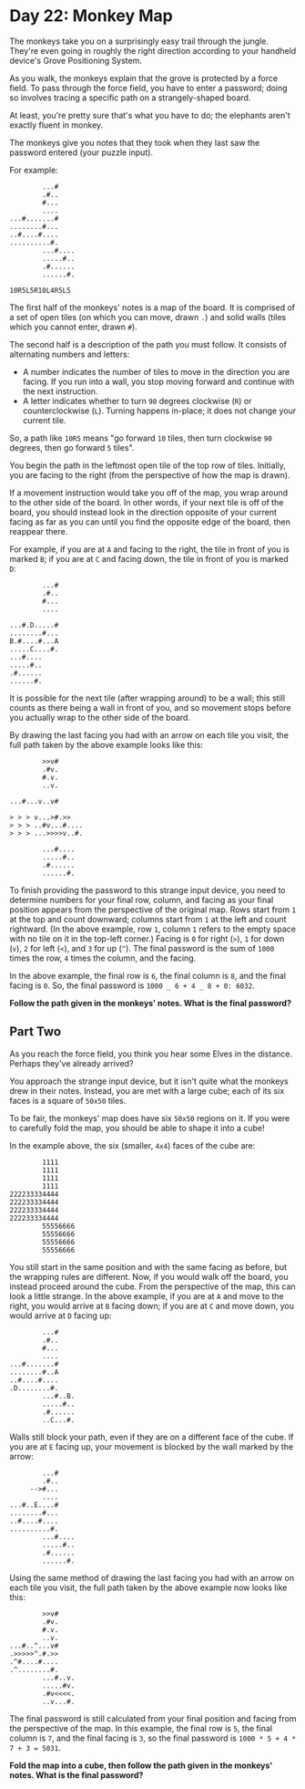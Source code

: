 # Day 22: Monkey Map

The monkeys take you on a surprisingly easy trail through the jungle. They're even going in roughly the right direction according to your handheld device's Grove Positioning System.

As you walk, the monkeys explain that the grove is protected by a force field. To pass through the force field, you have to enter a password; doing so involves tracing a specific path on a strangely-shaped board.

At least, you're pretty sure that's what you have to do; the elephants aren't exactly fluent in monkey.

The monkeys give you notes that they took when they last saw the password entered (your puzzle input).

For example:

```
        ...#
        .#..
        #...
        ....
...#.......#
........#...
..#....#....
..........#.
        ...#....
        .....#..
        .#......
        ......#.

10R5L5R10L4R5L5
```

The first half of the monkeys' notes is a map of the board. It is comprised of a set of open tiles (on which you can move, drawn `.`) and solid walls (tiles which you cannot enter, drawn `#`).

The second half is a description of the path you must follow. It consists of alternating numbers and letters:

- A number indicates the number of tiles to move in the direction you are facing. If you run into a wall, you stop moving forward and continue with the next instruction.
- A letter indicates whether to turn `90` degrees clockwise (`R`) or counterclockwise (`L`). Turning happens in-place; it does not change your current tile.

So, a path like `10R5` means "go forward `10` tiles, then turn clockwise `90` degrees, then go forward `5` tiles".

You begin the path in the leftmost open tile of the top row of tiles. Initially, you are facing to the right (from the perspective of how the map is drawn).

If a movement instruction would take you off of the map, you wrap around to the other side of the board. In other words, if your next tile is off of the board, you should instead look in the direction opposite of your current facing as far as you can until you find the opposite edge of the board, then reappear there.

For example, if you are at `A` and facing to the right, the tile in front of you is marked `B`; if you are at `C` and facing down, the tile in front of you is marked `D`:

```
        ...#
        .#..
        #...
        ....

...#.D.....#
........#...
B.#....#...A
.....C....#.
...#....
.....#..
.#......
......#.
```

It is possible for the next tile (after wrapping around) to be a wall; this still counts as there being a wall in front of you, and so movement stops before you actually wrap to the other side of the board.

By drawing the last facing you had with an arrow on each tile you visit, the full path taken by the above example looks like this:

```
        >>v#
        .#v.
        #.v.
        ..v.

...#...v..v#

> > > v...>#.>>
> > > ..#v...#....
> > > ...>>>>v..#.

        ...#....
        .....#..
        .#......
        ......#.
```

To finish providing the password to this strange input device, you need to determine numbers for your final row, column, and facing as your final position appears from the perspective of the original map. Rows start from `1` at the top and count downward; columns start from `1` at the left and count rightward. (In the above example, row `1`, column `1` refers to the empty space with no tile on it in the top-left corner.) Facing is `0` for right (`>`), `1` for down (`v`), `2` for left (`<`), and `3` for up (`^`). The final password is the sum of `1000` times the row, `4` times the column, and the facing.

In the above example, the final row is `6`, the final column is `8`, and the final facing is `0`. So, the final password is `1000 _ 6 + 4 _ 8 + 0: 6032`.

**Follow the path given in the monkeys' notes. What is the final password?**

## Part Two

As you reach the force field, you think you hear some Elves in the distance. Perhaps they've already arrived?

You approach the strange input device, but it isn't quite what the monkeys drew in their notes. Instead, you are met with a large cube; each of its six faces is a square of `50x50` tiles.

To be fair, the monkeys' map does have six `50x50` regions on it. If you were to carefully fold the map, you should be able to shape it into a cube!

In the example above, the six (smaller, `4x4`) faces of the cube are:

```
        1111
        1111
        1111
        1111
222233334444
222233334444
222233334444
222233334444
        55556666
        55556666
        55556666
        55556666
```

You still start in the same position and with the same facing as before, but the wrapping rules are different. Now, if you would walk off the board, you instead proceed around the cube. From the perspective of the map, this can look a little strange. In the above example, if you are at `A` and move to the right, you would arrive at `B` facing down; if you are at `C` and move down, you would arrive at `D` facing up:

```
        ...#
        .#..
        #...
        ....
...#.......#
........#..A
..#....#....
.D........#.
        ...#..B.
        .....#..
        .#......
        ..C...#.
```

Walls still block your path, even if they are on a different face of the cube. If you are at `E` facing up, your movement is blocked by the wall marked by the arrow:

```
        ...#
        .#..
     -->#...
        ....
...#..E....#
........#...
..#....#....
..........#.
        ...#....
        .....#..
        .#......
        ......#.
```

Using the same method of drawing the last facing you had with an arrow on each tile you visit, the full path taken by the above example now looks like this:

```
        >>v#
        .#v.
        #.v.
        ..v.
...#..^...v#
.>>>>>^.#.>>
.^#....#....
.^........#.
        ...#..v.
        .....#v.
        .#v<<<<.
        ..v...#.
```

The final password is still calculated from your final position and facing from the perspective of the map. In this example, the final row is `5`, the final column is `7`, and the final facing is `3`, so the final password is `1000 * 5 + 4 * 7 + 3 = 5031`.

**Fold the map into a cube, then follow the path given in the monkeys' notes. What is the final password?**
